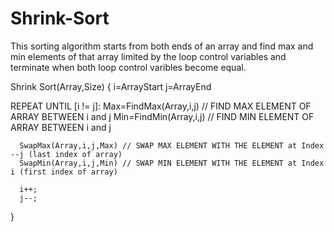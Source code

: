 # Shrink-Sort
This sorting algorithm starts from both ends of an array and find max and min elements of that array limited by the loop control variables and terminate when both loop control varibles become equal.

Shrink Sort(Array,Size)
{
  i=ArrayStart
  j=ArrayEnd
  
  REPEAT UNTIL [i != j]:
      Max=FindMax(Array,i,j) // FIND MAX ELEMENT OF ARRAY BETWEEN i and j
      Min=FindMin(Array,i,j) // FIND MIN ELEMENT OF ARRAY BETWEEN i and j
      
      SwapMax(Array,i,j,Max) // SWAP MAX ELEMENT WITH THE ELEMENT at Index --j (last index of array)
      SwapMin(Array,i,j,Min) // SWAP MIN ELEMENT WITH THE ELEMENT at Index i (first index of array)
      
      i++;
      j--;
}

